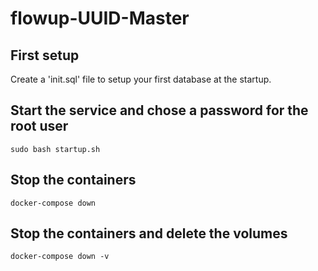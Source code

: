 # flowup-UUID-Master
## First setup
Create a 'init.sql' file to setup your first database at the startup.
## Start the service and chose a password for the root user
```
sudo bash startup.sh
```
## Stop the containers
```
docker-compose down
```
## Stop the containers and delete the volumes
```
docker-compose down -v
```